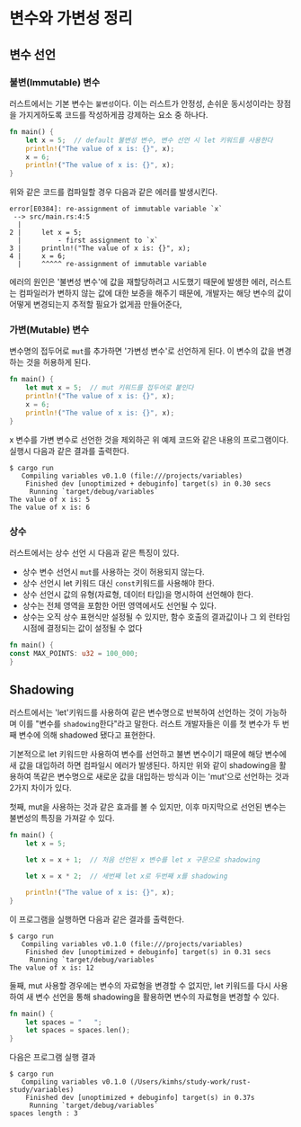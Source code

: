 # 변수와 가변성 정리

## 변수 선언

### 불변(Immutable) 변수

러스트에서는 기본 변수는 `불변성`이다. 이는 러스트가 안정성, 손쉬운 동시성이라는 장점을 가지게하도록 코드를 작성하게끔 강제하는 요소 중 하나다.

```rust
fn main() {
    let x = 5;  // default 불변성 변수, 변수 선언 시 let 키워드를 사용한다
    println!("The value of x is: {}", x);
    x = 6;
    println!("The value of x is: {}", x);
}
```

위와 같은 코드를 컴파일할 경우 다음과 같은 에러를 발생시킨다.

```
error[E0384]: re-assignment of immutable variable `x`
 --> src/main.rs:4:5
  |
2 |     let x = 5;
  |         - first assignment to `x`
3 |     println!("The value of x is: {}", x);
4 |     x = 6;
  |     ^^^^^ re-assignment of immutable variable
```

에러의 원인은 '불변성 변수'에 값을 재할당하려고 시도했기 때문에 발생한 에러, 러스트는 컴파일러가 변하지 않는 값에 대한 보증을 해주기 때문에, 개발자는 해당 변수의 값이 어떻게 변경되는지 추적할 필요가 없게끔 만들어준다,

### 가변(Mutable) 변수

변수명의 접두어로 `mut`를 추가하면 '가변성 변수'로 선언하게 된다. 이 변수의 값을 변경하는 것을 허용하게 된다.

```rust
fn main() {
    let mut x = 5;  // mut 키워드를 접두어로 붙인다
    println!("The value of x is: {}", x);
    x = 6;
    println!("The value of x is: {}", x);
}
```

x 변수를 가변 변수로 선언한 것을 제외하곤 위 예제 코드와 같은 내용의 프로그램이다. 실행시 다음과 같은 결과를 출력한다.

```
$ cargo run
   Compiling variables v0.1.0 (file:///projects/variables)
    Finished dev [unoptimized + debuginfo] target(s) in 0.30 secs
     Running `target/debug/variables`
The value of x is: 5
The value of x is: 6
```

### 상수

러스트에서는 상수 선언 시 다음과 같은 특징이 있다.

- 상수 변수 선언시 `mut`를 사용하는 것이 허용되지 않는다.
- 상수 선언시 let 키워드 대신 `const`키워드를 사용해야 한다.
- 상수 선언시 값의 유형(자료형, 데이터 타입)을 명시하여 선언해야 한다.
- 상수는 전체 영역을 포함한 어떤 영역에서도 선언될 수 있다.
- 상수는 오직 상수 표현식만 설정될 수 있지만, 함수 호출의 결과값이나 그 외 런타임 시점에 결정되는 값이 설정될 수 없다

```rust
fn main() {
const MAX_POINTS: u32 = 100_000;
}
```

## Shadowing

러스트에서는 'let'키워드를 사용하여 같은 변수명으로 반복하여 선언하는 것이 가능하며 이를 "변수를 `shadowing`한다"라고 말한다. 러스트 개발자들은 이를 첫 변수가 두 번째 변수에 의해 shadowed 됐다고 표현한다.

기본적으로 let 키워드만 사용하여 변수를 선언하고 불변 변수이기 때문에 해당 변수에 새 값을 대입하려 하면 컴파일시 에러가 발생된다. 하지만 위와 같이 shadowing을 활용하여 똑같은 변수명으로 새로운 값을 대입하는 방식과 이는 'mut'으로 선언하는 것과 2가지 차이가 있다.    

첫째, mut을 사용하는 것과 같은 효과를 볼 수 있지만, 이후 마지막으로 선언된 변수는 불변성의 특징을 가져갈 수 있다.

```rust
fn main() {
    let x = 5;

    let x = x + 1;  // 처음 선언된 x 변수를 let x 구문으로 shadowing

    let x = x * 2;  // 세번째 let x로 두번째 x를 shadowing

    println!("The value of x is: {}", x);
}
```

이 프로그램을 실행하면 다음과 같은 결과를 출력한다.

```
$ cargo run
   Compiling variables v0.1.0 (file:///projects/variables)
    Finished dev [unoptimized + debuginfo] target(s) in 0.31 secs
     Running `target/debug/variables`
The value of x is: 12
```


둘째, mut 사용할 경우에는 변수의 자료형을 변경할 수 없지만, let 키워드를 다시 사용하여 새 변수 선언을 통해 shadowing을 활용하면 변수의 자료형을 변경할 수 있다.

```rust
fn main() {
    let spaces = "   ";
    let spaces = spaces.len();
}
```

다음은 프로그램 실행 결과

```
$ cargo run
   Compiling variables v0.1.0 (/Users/kimhs/study-work/rust-study/variables)
    Finished dev [unoptimized + debuginfo] target(s) in 0.37s
     Running `target/debug/variables`
spaces length : 3
```